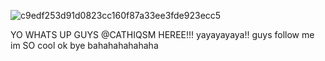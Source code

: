 ![c9edf253d91d0823cc160f87a33ee3fde923ecc5](https://github.com/user-attachments/assets/dc8cf95d-ae5d-4ac6-b20d-007dbb16682e)





YO WHATS UP GUYS @CATHIQSM HEREE!!! yayayayaya!! guys follow me im SO cool ok bye bahahahahahaha
